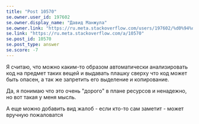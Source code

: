 ```yaml
---
title: "Post 10570"
se.owner.user_id: 197602
se.owner.display_name: "Давид Манжула"
se.owner.link: "https://ru.meta.stackoverflow.com/users/197602/%d0%94%d0%b0%d0%b2%d0%b8%d0%b4-%d0%9c%d0%b0%d0%bd%d0%b6%d1%83%d0%bb%d0%b0"
se.link: "https://ru.meta.stackoverflow.com/a/10570"
se.post_id: 10570
se.post_type: answer
se.score: -7
---
```

<p>Я считаю, что можно каким-то образом автоматически анализировать код на предмет таких вещей и выдавать плашку сверху что код может быть опасен, а так же запретить его выделение и копирование.</p>
<p>Да, я понимаю что это очень &quot;дорого&quot; в плане ресурсов и ненадежно, но вот такая у меня мысль.</p>
<p>А еще можно добавить вид жалоб - если кто-то сам заметит - может вручную пожаловатся</p>
